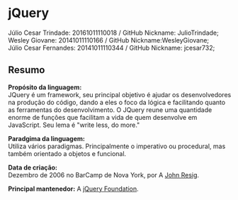 # jQuery

Júlio Cesar Trindade: 20161011110018 / GitHub Nickname: JulioTrindade;<br/>
Wesley Giovane: 20141011110166 / GitHub Nickname:WesleyGiovane;<br/>
Júlio Cesar Fernandes: 20141011110344 / GitHub Nickname: jcesar732;<br/>

## Resumo

**Propósito da linguagem:**  
  JQuery é um framework, seu principal objetivo é ajudar os desenvolvedores na produção do código, dando a eles o foco da lógica e facilitando quanto as ferramentas do desenvolvimento. O JQuery reune uma quantidade enorme de funções que facilitam a vida de quem desenvolve em JavaScript. Seu lema é "write less, do more."
  
**Paradgima da linguagem:**  
Utiliza vários paradigmas. Principalmente o imperativo ou procedural, mas também orientado a objetos e funcional.

**Data de criação:**  
Dezembro de 2006 no BarCamp de Nova York, por A [John Resig](https://en.wikipedia.org/wiki/John_Resig "").

**Principal mantenedor:**
A [jQuery Foundation](https://jquery.org/team/ "").
